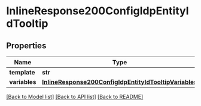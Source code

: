 # InlineResponse200ConfigIdpEntityIdTooltip

## Properties
Name | Type | Description | Notes
------------ | ------------- | ------------- | -------------
**template** | **str** |  | [optional] 
**variables** | [**InlineResponse200ConfigIdpEntityIdTooltipVariables**](InlineResponse200ConfigIdpEntityIdTooltipVariables.md) |  | [optional] 

[[Back to Model list]](../README.md#documentation-for-models) [[Back to API list]](../README.md#documentation-for-api-endpoints) [[Back to README]](../README.md)


